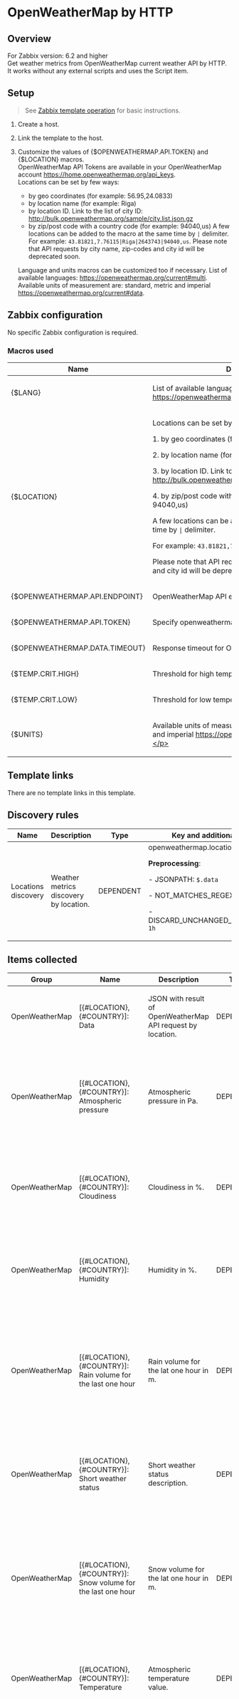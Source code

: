 
# OpenWeatherMap by HTTP

## Overview

For Zabbix version: 6.2 and higher  
Get weather metrics from OpenWeatherMap current weather API by HTTP.
It works without any external scripts and uses the Script item.

## Setup

> See [Zabbix template operation](https://www.zabbix.com/documentation/6.2/manual/config/templates_out_of_the_box/http) for basic instructions.

1. Create a host.

2. Link the template to the host.

3. Customize the values of {$OPENWEATHERMAP.API.TOKEN} and {$LOCATION} macros.  
    OpenWeatherMap API Tokens are available in your OpenWeatherMap account https://home.openweathermap.org/api_keys.  
    Locations can be set by few ways:
      - by geo coordinates (for example: 56.95,24.0833)
      - by location name (for example: Riga)
      - by location ID. Link to the list of city ID: http://bulk.openweathermap.org/sample/city.list.json.gz
      - by zip/post code with a country code (for example: 94040,us)
    A few locations can be added to the macro at the same time by `|` delimiter. 
    For example: `43.81821,7.76115|Riga|2643743|94040,us`.
    Please note that API requests by city name, zip-codes and city id will be deprecated soon.
    
    Language and units macros can be customized too if necessary.
    List of available languages: https://openweathermap.org/current#multi.
    Available units of measurement are: standard, metric and imperial https://openweathermap.org/current#data.

## Zabbix configuration

No specific Zabbix configuration is required.

### Macros used

|Name|Description|Default|
|----|-----------|-------|
|{$LANG} |<p>List of available languages https://openweathermap.org/current#multi.</p> |`en` |
|{$LOCATION} |<p>Locations can be set by few ways:</p><p>1. by geo coordinates (for example: 56.95,24.0833)</p><p>2. by location name (for example: Riga)</p><p>3. by location ID. Link to the list of city ID: http://bulk.openweathermap.org/sample/city.list.json.gz</p><p>4. by zip/post code with a country code (for example: 94040,us)</p><p>A few locations can be added to the macro at the same time by <code>\|</code> delimiter. </p><p>For example: <code>43.81821,7.76115\|Riga\|2643743\|94040,us</code>.</p><p>Please note that API requests by city name, zip-codes and city id will be deprecated soon.</p> |`Riga` |
|{$OPENWEATHERMAP.API.ENDPOINT} |<p>OpenWeatherMap API endpoint.</p> |`api.openweathermap.org/data/2.5/weather?` |
|{$OPENWEATHERMAP.API.TOKEN} |<p>Specify openweathermap API key.</p> |`` |
|{$OPENWEATHERMAP.DATA.TIMEOUT} |<p>Response timeout for OpenWeatherMap API.</p> |`3s` |
|{$TEMP.CRIT.HIGH} |<p>Threshold for high temperature trigger.</p> |`30` |
|{$TEMP.CRIT.LOW} |<p>Threshold for low temperature trigger.</p> |`-20` |
|{$UNITS} |<p>Available units of measurement are standard, metric and imperial https://openweathermap.org/current#data.</p> |`metric` |

## Template links

There are no template links in this template.

## Discovery rules

|Name|Description|Type|Key and additional info|
|----|-----------|----|----|
|Locations discovery |<p>Weather metrics discovery by location.</p> |DEPENDENT |openweathermap.locations.discovery<p>**Preprocessing**:</p><p>- JSONPATH: `$.data`</p><p>- NOT_MATCHES_REGEX: `\[\]`</p><p>- DISCARD_UNCHANGED_HEARTBEAT: `1h`</p> |

## Items collected

|Group|Name|Description|Type|Key and additional info|
|-----|----|-----------|----|---------------------|
|OpenWeatherMap |[{#LOCATION}, {#COUNTRY}]: Data |<p>JSON with result of OpenWeatherMap API request by location.</p> |DEPENDENT |openweathermap.location.data[{#ID}]<p>**Preprocessing**:</p><p>- JSONPATH: `$.data.[?(@.id=='{#ID}')].first()`</p> |
|OpenWeatherMap |[{#LOCATION}, {#COUNTRY}]: Atmospheric pressure |<p>Atmospheric pressure in Pa.</p> |DEPENDENT |openweathermap.pressure[{#ID}]<p>**Preprocessing**:</p><p>- JSONPATH: `$.main.pressure`</p><p>- MULTIPLIER: `100`</p><p>- DISCARD_UNCHANGED_HEARTBEAT: `1h`</p> |
|OpenWeatherMap |[{#LOCATION}, {#COUNTRY}]: Cloudiness |<p>Cloudiness in %.</p> |DEPENDENT |openweathermap.clouds[{#ID}]<p>**Preprocessing**:</p><p>- JSONPATH: `$.clouds.all`</p><p>- DISCARD_UNCHANGED_HEARTBEAT: `1h`</p> |
|OpenWeatherMap |[{#LOCATION}, {#COUNTRY}]: Humidity |<p>Humidity in %.</p> |DEPENDENT |openweathermap.humidity[{#ID}]<p>**Preprocessing**:</p><p>- JSONPATH: `$.main.humidity`</p><p>- DISCARD_UNCHANGED_HEARTBEAT: `1h`</p> |
|OpenWeatherMap |[{#LOCATION}, {#COUNTRY}]: Rain volume for the last one hour |<p>Rain volume for the lat one hour in m.</p> |DEPENDENT |openweathermap.rain[{#ID}]<p>**Preprocessing**:</p><p>- JSONPATH: `$.rain.1h`</p><p>⛔️ON_FAIL: `CUSTOM_VALUE -> 0`</p><p>- MULTIPLIER: `0.001`</p><p>- DISCARD_UNCHANGED_HEARTBEAT: `1h`</p> |
|OpenWeatherMap |[{#LOCATION}, {#COUNTRY}]: Short weather status |<p>Short weather status description.</p> |DEPENDENT |openweathermap.description[{#ID}]<p>**Preprocessing**:</p><p>- JSONPATH: `$.weather..description.first()`</p><p>- DISCARD_UNCHANGED_HEARTBEAT: `1h`</p> |
|OpenWeatherMap |[{#LOCATION}, {#COUNTRY}]: Snow volume for the last one hour |<p>Snow volume for the lat one hour in m.</p> |DEPENDENT |openweathermap.snow[{#ID}]<p>**Preprocessing**:</p><p>- JSONPATH: `$.snow.1h`</p><p>⛔️ON_FAIL: `CUSTOM_VALUE -> 0`</p><p>- MULTIPLIER: `0.001`</p><p>- DISCARD_UNCHANGED_HEARTBEAT: `1h`</p> |
|OpenWeatherMap |[{#LOCATION}, {#COUNTRY}]: Temperature |<p>Atmospheric temperature value.</p> |DEPENDENT |openweathermap.temp[{#ID}]<p>**Preprocessing**:</p><p>- JSONPATH: `$.main.temp`</p><p>- DISCARD_UNCHANGED_HEARTBEAT: `1h`</p> |
|OpenWeatherMap |[{#LOCATION}, {#COUNTRY}]: Visibility |<p>Visibility in m.</p> |DEPENDENT |openweathermap.visibility[{#ID}]<p>**Preprocessing**:</p><p>- JSONPATH: `$.visibility`</p><p>- DISCARD_UNCHANGED_HEARTBEAT: `1h`</p> |
|OpenWeatherMap |[{#LOCATION}, {#COUNTRY}]: Wind direction |<p>Wind direction in degrees.</p> |DEPENDENT |openweathermap.wind.direction[{#ID}]<p>**Preprocessing**:</p><p>- JSONPATH: `$.wind.deg`</p><p>- DISCARD_UNCHANGED_HEARTBEAT: `1h`</p> |
|OpenWeatherMap |[{#LOCATION}, {#COUNTRY}]: Wind speed |<p>Wind speed value.</p> |DEPENDENT |openweathermap.wind.speed[{#ID}]<p>**Preprocessing**:</p><p>- JSONPATH: `$.wind.speed`</p><p>- DISCARD_UNCHANGED_HEARTBEAT: `1h`</p> |
|Zabbix raw items |Openweathermap: Get data |<p>JSON array with result of OpenWeatherMap API requests.</p> |SCRIPT |openweathermap.get.data<p>**Expression**:</p>`The text is too long. Please see the template.` |
|Zabbix raw items |Openweathermap: Get data collection errors |<p>Errors from get data requests by script item.</p> |DEPENDENT |openweathermap.get.errors<p>**Preprocessing**:</p><p>- JSONPATH: `$.errors`</p><p>- DISCARD_UNCHANGED_HEARTBEAT: `1h`</p> |

## Triggers

|Name|Description|Expression|Severity|Dependencies and additional info|
|----|-----------|----|----|----|
|[{#LOCATION}, {#COUNTRY}]: Temperature is too high |<p>Temperature value is too high.</p> |`min(/OpenWeatherMap by HTTP/openweathermap.temp[{#ID}],#3)>{$TEMP.CRIT.HIGH}` |AVERAGE |<p>Manual close: YES</p> |
|[{#LOCATION}, {#COUNTRY}]: Temperature is too low |<p>Temperature value is too low.</p> |`max(/OpenWeatherMap by HTTP/openweathermap.temp[{#ID}],#3)<{$TEMP.CRIT.LOW}` |AVERAGE |<p>Manual close: YES</p> |
|Openweathermap: There are errors in requests to OpenWeatherMap API |<p>Zabbix has received errors in requests to OpenWeatherMap API.</p> |`length(last(/OpenWeatherMap by HTTP/openweathermap.get.errors))>0` |AVERAGE |<p>Manual close: YES</p> |

## Feedback

Please report any issues with the template at https://support.zabbix.com

You can also provide feedback, discuss the template or ask for help with it at [ZABBIX forums](https://www.zabbix.com/forum/).
